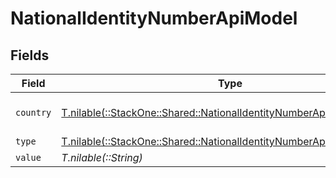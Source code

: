 # NationalIdentityNumberApiModel


## Fields

| Field                                                                                                                                | Type                                                                                                                                 | Required                                                                                                                             | Description                                                                                                                          | Example                                                                                                                              |
| ------------------------------------------------------------------------------------------------------------------------------------ | ------------------------------------------------------------------------------------------------------------------------------------ | ------------------------------------------------------------------------------------------------------------------------------------ | ------------------------------------------------------------------------------------------------------------------------------------ | ------------------------------------------------------------------------------------------------------------------------------------ |
| `country`                                                                                                                            | [T.nilable(::StackOne::Shared::NationalIdentityNumberApiModelCountry)](../../models/shared/nationalidentitynumberapimodelcountry.md) | :heavy_minus_sign:                                                                                                                   | The country code                                                                                                                     |                                                                                                                                      |
| `type`                                                                                                                               | [T.nilable(::StackOne::Shared::NationalIdentityNumberApiModelType)](../../models/shared/nationalidentitynumberapimodeltype.md)       | :heavy_minus_sign:                                                                                                                   | N/A                                                                                                                                  |                                                                                                                                      |
| `value`                                                                                                                              | *T.nilable(::String)*                                                                                                                | :heavy_minus_sign:                                                                                                                   | N/A                                                                                                                                  | 123456789                                                                                                                            |